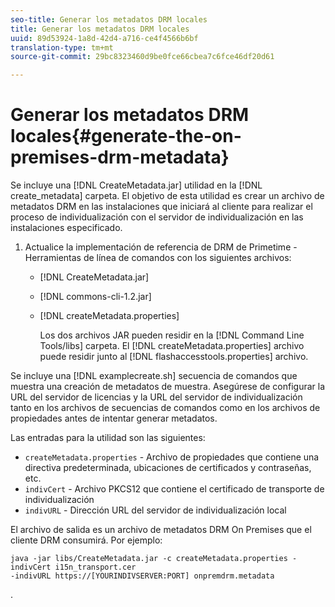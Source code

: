 ```yaml
---
seo-title: Generar los metadatos DRM locales
title: Generar los metadatos DRM locales
uuid: 89d53924-1a8d-42d4-a716-ce4f4566b6bf
translation-type: tm+mt
source-git-commit: 29bc8323460d9be0fce66cbea7c6fce46df20d61

---
```



# Generar los metadatos DRM locales{#generate-the-on-premises-drm-metadata}

Se incluye una [!DNL CreateMetadata.jar] utilidad en la [!DNL create_metadata] carpeta. El objetivo de esta utilidad es crear un archivo de metadatos DRM en las instalaciones que iniciará al cliente para realizar el proceso de individualización con el servidor de individualización en las instalaciones especificado.

1. Actualice la implementación de referencia de DRM de Primetime - Herramientas de línea de comandos con los siguientes archivos:

   * [!DNL CreateMetadata.jar]
   * [!DNL commons-cli-1.2.jar]
   * [!DNL createMetadata.properties]

      Los dos archivos JAR pueden residir en la [!DNL Command Line Tools/libs] carpeta. El [!DNL createMetadata.properties] archivo puede residir junto al [!DNL flashaccesstools.properties] archivo.

<!--<a id="example_2116349CA33642CD9293EAD94A532ED8"></a>-->

Se incluye una [!DNL examplecreate.sh] secuencia de comandos que muestra una creación de metadatos de muestra. Asegúrese de configurar la URL del servidor de licencias y la URL del servidor de individualización tanto en los archivos de secuencias de comandos como en los archivos de propiedades antes de intentar generar metadatos.

Las entradas para la utilidad son las siguientes:

* `createMetadata.properties` - Archivo de propiedades que contiene una directiva predeterminada, ubicaciones de certificados y contraseñas, etc.
* `indivCert` - Archivo PKCS12 que contiene el certificado de transporte de individualización
* `indivURL` - Dirección URL del servidor de individualización local

El archivo de salida es un archivo de metadatos DRM On Premises que el cliente DRM consumirá. Por ejemplo:

```
java -jar libs/CreateMetadata.jar -c createMetadata.properties -indivCert i15n_transport.cer
-indivURL https://[YOURINDIVSERVER:PORT] onpremdrm.metadata
```

.